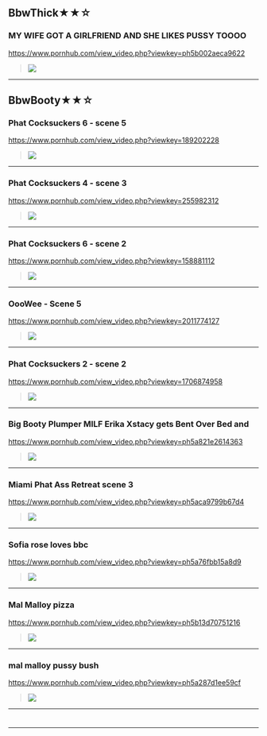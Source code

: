 ## BbwThick★★☆
### MY WIFE GOT A GIRLFRIEND AND SHE LIKES PUSSY TOOOO
https://www.pornhub.com/view_video.php?viewkey=ph5b002aeca9622
>![](https://ci.phncdn.com/videos/201805/19/166826322/original/(m=ecuKGgaaaa)(mh=buHzKF3ERaa3MijB)1.jpg)
---
## BbwBooty★★☆
### Phat Cocksuckers 6 - scene 5
https://www.pornhub.com/view_video.php?viewkey=189202228
>![](https://ci.phncdn.com/videos/201302/01/9485941/original/(m=ecuKGgaaaa)(mh=lhZ_zJ-gt5bCKvvE)11.jpg)
---
### Phat Cocksuckers 4 - scene 3
https://www.pornhub.com/view_video.php?viewkey=255982312
>![](https://di.phncdn.com/videos/201302/01/9466921/original/(m=ecuKGgaaaa)(mh=X0FThMkNMU_gJN8F)13.jpg)
---
### Phat Cocksuckers 6 - scene 2
https://www.pornhub.com/view_video.php?viewkey=158881112
>![](https://di.phncdn.com/videos/201302/01/9468911/original/(m=ecuKGgaaaa)(mh=jcJlev-3AwHJ-hxz)16.jpg)
---
### OooWee - Scene 5
https://www.pornhub.com/view_video.php?viewkey=2011774127
>![](https://di.phncdn.com/videos/201306/01/12970431/original/(m=ecuKGgaaaa)(mh=xEavm8zH2p_g2WGj)5.jpg)
---
### Phat Cocksuckers 2 - scene 2
https://www.pornhub.com/view_video.php?viewkey=1706874958
>![](https://di.phncdn.com/videos/201301/31/9460321/original/(m=ecuKGgaaaa)(mh=TmvGZT6-WADOSnly)3.jpg)
---
### Big Booty Plumper MILF Erika Xstacy gets Bent Over Bed and 
https://www.pornhub.com/view_video.php?viewkey=ph5a821e2614363
>![](https://ci.phncdn.com/videos/201802/12/154451072/original/(m=ecuKGgaaaa)(mh=URaV3xB23RZyfnZt)8.jpg)
---
### Miami Phat Ass Retreat scene 3
https://www.pornhub.com/view_video.php?viewkey=ph5aca9799b67d4
>![](https://ci.phncdn.com/videos/201804/08/161338212/original/(m=ecuKGgaaaa)(mh=tUcLAbMirOL9WWTW)15.jpg)
---
### Sofia rose loves bbc
https://www.pornhub.com/view_video.php?viewkey=ph5a76fbb15a8d9
>![](https://ci.phncdn.com/videos/201802/04/153267452/original/(m=ecuKGgaaaa)(mh=iGp4tD6IsDG_n07R)11.jpg)
---
### Mal Malloy pizza
https://www.pornhub.com/view_video.php?viewkey=ph5b13d70751216
>![](https://ci.phncdn.com/videos/201806/03/168893642/original/(m=ecuKGgaaaa)(mh=y0504-KKEAKHPUlr)14.jpg)
---
### mal malloy pussy bush
https://www.pornhub.com/view_video.php?viewkey=ph5a287d1ee59cf
>![](https://ci.phncdn.com/videos/201712/06/144315772/original/(m=ecuKGgaaaa)(mh=Up0i81WSGIV0EWF_)10.jpg)
---
### 

>![]()
---
